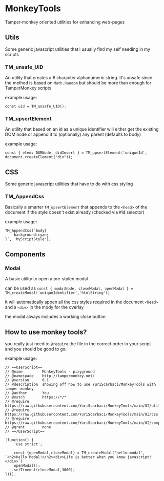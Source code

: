 # MonkeyTools
Tamper-monkey oriented utilities for enhancing web-pages

## Utils
Some generic javascript utilities that I usually find my self needing in my scripts
### TM_unsafe_UID
An utility that creates a 6 character alphanumeric string. It's unsafe since the method is based on `Math.Random` but should be more than enough for TamperMonkey scripts

example usage:
```
const uid = TM_unsafe_UID();
```
### TM_upsertElement
An utility that based on an id as a unique identifier will either get the existing DOM node or append it to (optionally) any parent (defaults to body)

example usage:
```
const { elem: DOMNode, didInsert } = TM_upsertElement('uniqueId', document.createElement("div"));
```
## CSS
Some generic javascript utilities that have to do with css styling
### TM_AppendCss
Basically a smarter `TM_upsertElement` that appends to the `<head>` of the document if the style doesn't exist already (checked via #id selector)

example usage:
```
TM_AppendCss(`body{
    background:cyan;
}`, 'MyScriptStyle');
```
## Components

### Modal 
A basic utility to open a pre-styled modal

can be used as `const { modalNode, closeModal, openModal } = TM_createModal('uniqueIdentifier','htmlString');`

it will automatically appen all the css styles required in the document `<head>` and a `<div>` in the mody for the overlay

the modal always includes a working close button

## How to use monkey tools?
you really just need to `@require` the file in the correct order in your script and you should be good to go.

example usage:
```
// ==UserScript==
// @name         MonkeyTools - playground
// @namespace    http://tampermonkey.net/
// @version      0.1
// @description  showing off how to use YuriScarbaci/MonkeyTools with tamper-monkey
// @author       You
// @match        https://*/*
// @require      https://raw.githubusercontent.com/YuriScarbaci/MonkeyTools/main/UI/utils.js
// @require      https://raw.githubusercontent.com/YuriScarbaci/MonkeyTools/main/UI/css.js
// @require      https://raw.githubusercontent.com/YuriScarbaci/MonkeyTools/main/UI/components.js
// @grant        none
// ==/UserScript==

(function() {
    'use strict';

    const {openModal,closeModal} = TM_createModal('hello-modal', `<h2>Hello Modal!</h2><div>Life is better when you know javascript!</div>`)
    openModal();
    setTimeout(closeModal,3000);
})();
```